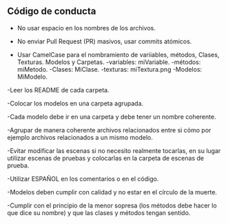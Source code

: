 ﻿## Código de conducta 

- No usar espacio en los nombres de los archivos.

- No enviar Pull Request (PR) masivos, usar commits atómicos.

- Usar CamelCase para el nombramiento de variiables, métodos, Clases, Texturas. Modelos y Carpetas.
	-variables: miVariable.
	-métodos: miMetodo.
	-Clases: MiClase.
	-texturas: miTextura.png
	-Modelos: MiModelo.

-Leer los README de cada carpeta.

-Colocar los modelos en una carpeta agrupada.

-Cada modelo debe ir en una carpeta y debe tener un nombre coherente.

-Agrupar de manera coherente archivos relacionados entre si cómo por ejemplo archivos relacionados a un mismo modelo.

-Evitar modificar las escenas si no necesito realmente tocarlas, en su lugar utilizar escenas de pruebas y colocarlas en la carpeta de escenas de prueba.

-Utilizar ESPAÑOL en los comentarios o en el código.

-Modelos deben cumplir con calidad y no estar en el círculo de la muerte.

-Cumplir con el principio de la menor sopresa (los métodos debe hacer lo que dice su nombre)  y que las clases y métodos tengan sentido.